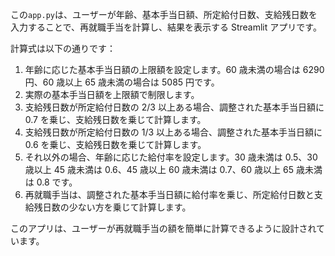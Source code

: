 この`app.py`は、ユーザーが年齢、基本手当日額、所定給付日数、支給残日数を入力することで、再就職手当を計算し、結果を表示する Streamlit アプリです。

計算式は以下の通りです：

1. 年齢に応じた基本手当日額の上限額を設定します。60 歳未満の場合は 6290 円、60 歳以上 65 歳未満の場合は 5085 円です。
2. 実際の基本手当日額を上限額で制限します。
3. 支給残日数が所定給付日数の 2/3 以上ある場合、調整された基本手当日額に 0.7 を乗じ、支給残日数を乗じて計算します。
4. 支給残日数が所定給付日数の 1/3 以上ある場合、調整された基本手当日額に 0.6 を乗じ、支給残日数を乗じて計算します。
5. それ以外の場合、年齢に応じた給付率を設定します。30 歳未満は 0.5、30 歳以上 45 歳未満は 0.6、45 歳以上 60 歳未満は 0.7、60 歳以上 65 歳未満は 0.8 です。
6. 再就職手当は、調整された基本手当日額に給付率を乗じ、所定給付日数と支給残日数の少ない方を乗じて計算します。

このアプリは、ユーザーが再就職手当の額を簡単に計算できるように設計されています。
